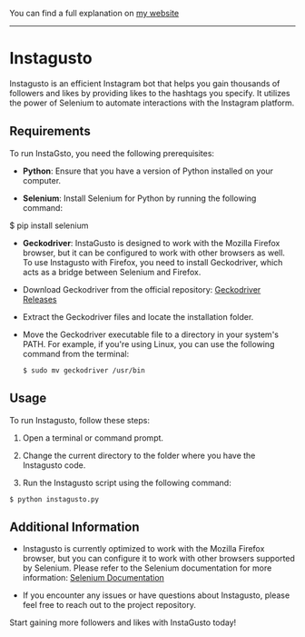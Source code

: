 
You can find a full explanation on [my website](https://pablobiedma.github.io/post9.html)

------------------------------------------------------------------------------------------------------------------------------------------------------------------------

# Instagusto

Instagusto is an efficient Instagram bot that helps you gain thousands of followers and likes by providing likes to the hashtags you specify. It utilizes the power of Selenium to automate interactions with the Instagram platform.

## Requirements

To run InstaGsto, you need the following prerequisites:

- **Python**: Ensure that you have a version of Python installed on your computer.

- **Selenium**: Install Selenium for Python by running the following command:

$ pip install selenium

- **Geckodriver**: InstaGusto is designed to work with the Mozilla Firefox browser, but it can be configured to work with other browsers as well. To use Instagusto with Firefox, you need to install Geckodriver, which acts as a bridge between Selenium and Firefox.

- Download Geckodriver from the official repository: [Geckodriver Releases](https://github.com/mozilla/geckodriver/releases)

- Extract the Geckodriver files and locate the installation folder.

- Move the Geckodriver executable file to a directory in your system's PATH. For example, if you're using Linux, you can use the following command from the terminal:
  ```
  $ sudo mv geckodriver /usr/bin
  ```

## Usage

To run Instagusto, follow these steps:

1. Open a terminal or command prompt.

2. Change the current directory to the folder where you have the Instagusto code.

3. Run the Instagusto script using the following command:
  ```
$ python instagusto.py
  ```
## Additional Information

- Instagusto is currently optimized to work with the Mozilla Firefox browser, but you can configure it to work with other browsers supported by Selenium. Please refer to the Selenium documentation for more information: [Selenium Documentation](http://selenium-python.readthedocs.io/)

- If you encounter any issues or have questions about Instagusto, please feel free to reach out to the project repository.

Start gaining more followers and likes with InstaGusto today!


